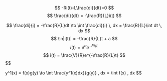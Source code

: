 
$$
-Ri(t)-L\frac{di}{dt}=0
$$
$$
\frac{di}{dt} = -\frac{R}{L}i(t)
$$

$$
\frac{di}{i} = -\frac{R}{L}dt \to \int \frac{di}{i} \, dx = \frac{R}{L}\int dt \, dx 
$$
$$
\ln|i(t)| = -\frac{R}{L}t + a
$$
$$
i(t) = e^a e^{-Rt/L }
$$
$$
i(t) = \frac{V}{R}e^{-\frac{R}{L}t}
$$
$$

$$
$$
y^1(x) = f(x)g(y) \to \int \frac{y^1(x)dx}{g(y)} \, dx = \int f(x) \, dx 
$$
